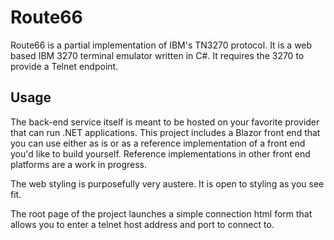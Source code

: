 Route66
=======

Route66 is a partial implementation of IBM's TN3270 protocol.  It is a web based IBM 3270 terminal emulator written in C#.  It requires the 3270 to provide a Telnet endpoint.

Usage
-----

The back-end service itself is meant to be hosted on your favorite provider that can run .NET applications.  This project includes a Blazor front end that you can use either as is or as a reference implementation of a front end you'd like to build yourself.  Reference implementations in other front end platforms are a work in progress.

The web styling is purposefully very austere.  It is open to styling as you see fit.

The root page of the project launches a simple connection html form that allows you to enter a telnet host address and port to connect to.
